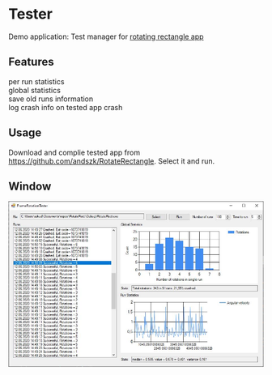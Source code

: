 # Tester

Demo application: Test manager for [rotating rectangle app](https://github.com/andszk/RotateRectangle)

## Features

per run statistics  
global statistics  
save old runs information  
log crash info on tested app crash

## Usage

Download and complie tested app from https://github.com/andszk/RotateRectangle. Select it and run.

## Window

![window](https://github.com/andszk/Tester/blob/master/Tester/splash.JPG)
